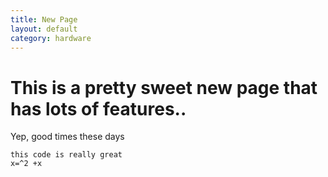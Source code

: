 ```yaml
---
title: New Page
layout: default
category: hardware
---
```


# This is a pretty sweet new page that has lots of features..

Yep, good times these days

```
this code is really great
x=^2 +x 
```

